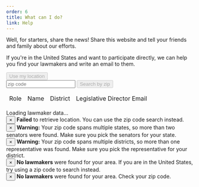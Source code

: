 ```yaml
---
order: 6
title: What can I do?
link: Help
---
```

Well, for starters, share the news! Share this website and tell your friends and family about our efforts.

If you're in the United States and want to participate directly, we can help you find your lawmakers and write an email to them.

<div class="panel panel-default">
	<div class="panel-body">
		<div class="row">
			<div class="col-md-3 col-md-offset-3">
				<button id="find-lawmakers-location" disabled="disabled" class="btn btn-primary">Use my location</button>
			</div>
			<div class="col-md-3">
				<div class="input-group">
					<input type="text" class="form-control" placeholder="zip code" id="find-lawmakers-zip-text">
					<span class="input-group-btn">
						<button id="find-lawmakers-zip" disabled="disabled" class="btn btn-primary">Search by zip</button>
					</span>
				</div>
			</div>
		</div>
		<div id="lawmaker-container">
			<table id="lawmaker-list" class="table table-striped table-responsive">
				<thead>
					<tr>
						<td>Role</td>
						<td>Name</td>
						<td>District</td>
						<td>Legislative Director Email</td>
					</tr>
				</thead>
				<tbody>
				</tbody>
			</table>
		</div>
		<div id="loadingDiv">Loading lawmaker data...</div>
		<div id="email-text"></div>
		<div class="alerts">
			<div id="location-alert">
				<div class="alert alert-danger alert-dismissible fade in" role="alert">
					<button type="button" class="close" data-dismiss="alert" aria-label="Close"><span aria-hidden="true">&times;</span></button>
					<strong>Failed</strong> to retrieve location. You can use the zip code search instead.
				</div>
			</div>
			<div id="senators-warning">
				<div class="alert alert-warning alert-dismissible fade in" role="alert">
					<button type="button" class="close" data-dismiss="alert" aria-label="Close"><span aria-hidden="true">&times;</span></button>
					<strong>Warning:</strong> Your zip code spans multiple states, so more than two senators were found. Make sure you pick the senators for your state.
				</div>
			</div>
			<div id="representatives-warning">
				<div class="alert alert-warning alert-dismissible fade in" role="alert">
					<button type="button" class="close" data-dismiss="alert" aria-label="Close"><span aria-hidden="true">&times;</span></button>
					<strong>Warning:</strong> Your zip code spans multiple districts, so more than one representative was found. Make sure you pick the representative for your district.
				</div>
			</div>
			<div id="no-lawmakers-location">
				<div class="alert alert-danger alert-dismissible fade in" role="alert">
					<button type="button" class="close" data-dismiss="alert" aria-label="Close"><span aria-hidden="true">&times;</span></button>
					<strong>No lawmakers</strong> were found for your area. If you are in the United States, try using a zip code to search instead.
				</div>
			</div>
			<div id="no-lawmakers-zip">
				<div class="alert alert-danger alert-dismissible fade in" role="alert">
					<button type="button" class="close" data-dismiss="alert" aria-label="Close"><span aria-hidden="true">&times;</span></button>
					<strong>No lawmakers</strong> were found for your area. Check your zip code.
				</div>
			</div>
		</div>
	</div>
</div>
